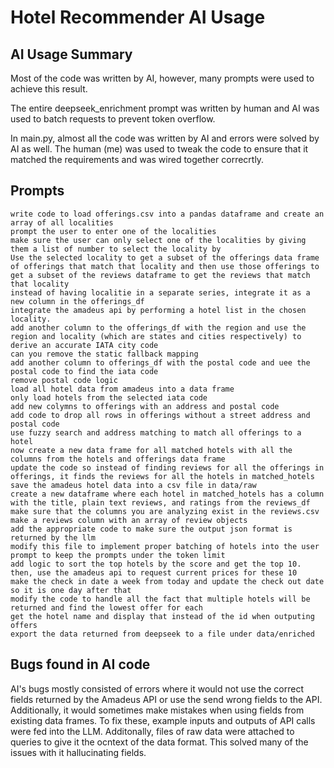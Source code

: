 # Hotel Recommender AI Usage

## AI Usage Summary
Most of the code was written by AI, however, many prompts were used to achieve this result.

The entire deepseek_enrichment prompt was written by human and AI was used to batch requests to prevent token overflow.

In main.py, almost all the code was written by AI and errors were solved by AI as well. The human (me) was used to tweak the code to ensure that it matched the requirements and was wired together correcrtly.

## Prompts
```
write code to load offerings.csv into a pandas dataframe and create an array of all localities
prompt the user to enter one of the localities
make sure the user can only select one of the localities by giving them a list of number to select the locality by
Use the selected locality to get a subset of the offerings data frame of offerings that match that locality and then use those offerings to get a subset of the reviews dataframe to get the reviews that match that locality
instead of having localitie in a separate series, integrate it as a new column in the offerings_df
integrate the amadeus api by performing a hotel list in the chosen locality.
add another column to the offerings_df with the region and use the region and locality (which are states and cities respectively) to derive an accurate IATA city code
can you remove the static fallback mapping
add another column to offerings_df with the postal code and uee the postal code to find the iata code
remove postal code logic
load all hotel data from amadeus into a data frame
only load hotels from the selected iata code
add new colymns to offerings with an address and postal code
add code to drop all rows in offerings without a street address and postal code
use fuzzy search and address matching to match all offerings to a hotel
now create a new data frame for all matched hotels with all the columns from the hotels and offerings data frame
update the code so instead of finding reviews for all the offerings in offerings, it finds the reviews for all the hotels in matched_hotels
save the amadeus hotel data into a csv file in data/raw
create a new dataframe where each hotel in matched_hotels has a column with the title, plain text reviews, and ratings from the reviews_df
make sure that the columns you are analyzing exist in the reviews.csv
make a reviews column with an array of review objects
add the appropriate code to make sure the output json format is returned by the llm
modify this file to implement proper batching of hotels into the user prompt to keep the prompts under the token limit
add logic to sort the top hotels by the score and get the top 10. then, use the amadeus api to request current prices for these 10
make the check in date a week from today and update the check out date so it is one day after that
modify the code to handle all the fact that multiple hotels will be returned and find the lowest offer for each
get the hotel name and display that instead of the id when outputing offers
export the data returned from deepseek to a file under data/enriched
```

## Bugs found in AI code

AI's bugs mostly consisted of errors where it would not use the correct fields returned by the Amadeus API or use the send wrong fields to the API. Additionally, it would sometimes make mistakes when using fields from existing data frames. To fix these, example inputs and outputs of API calls were fed into the LLM. Additonally, files of raw data were attached to queries to give it the ocntext of the data format. This solved many of the issues with it hallucinating fields.  